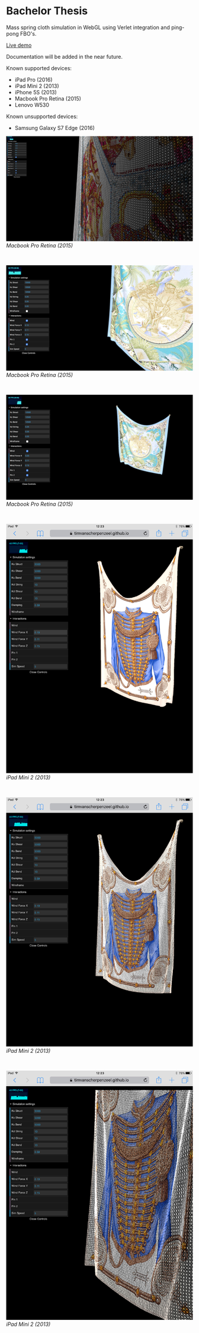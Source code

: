 # Bachelor Thesis
Mass spring cloth simulation in WebGL using Verlet integration and ping-pong FBO's.

[Live demo](https://timvanscherpenzeel.github.io/Thesis/)

Documentation will be added in the near future.

Known supported devices:
- iPad Pro (2016)
- iPad Mini 2 (2013)
- iPhone 5S (2013)
- Macbook Pro Retina (2015)
- Lenovo W530

Known unsupported devices:
- Samsung Galaxy S7 Edge (2016)


![1.jpg](/screenshots/1.jpg?raw=true)
*Macbook Pro Retina (2015)*

&nbsp;

![2.jpg](/screenshots/2.jpg?raw=true)
*Macbook Pro Retina (2015)*

&nbsp;

![3.jpg](/screenshots/3.jpg?raw=true)
*Macbook Pro Retina (2015)*

&nbsp;

![4.jpg](/screenshots/4.jpg?raw=true)
*iPad Mini 2 (2013)*

&nbsp;

![5.jpg](/screenshots/5.jpg?raw=true)
*iPad Mini 2 (2013)*

&nbsp;

![6.jpg](/screenshots/6.jpg?raw=true)
*iPad Mini 2 (2013)*

&nbsp;